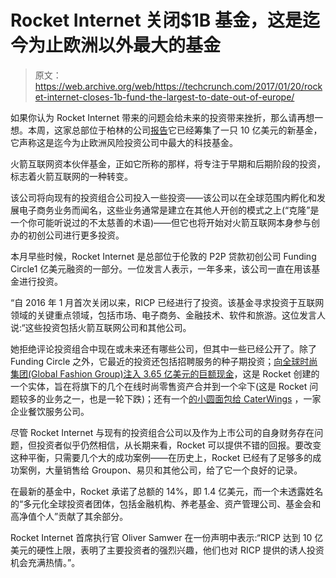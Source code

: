 # Rocket Internet 关闭$1B 基金，这是迄今为止欧洲以外最大的基金 

> 原文：<https://web.archive.org/web/https://techcrunch.com/2017/01/20/rocket-internet-closes-1b-fund-the-largest-to-date-out-of-europe/>

如果你认为 Rocket Internet 带来的问题会给未来的投资带来挫折，那么请再想一想。本周，这家总部位于柏林的公司[报告](https://web.archive.org/web/20230126232953/http://rocketinternet.pr.co/141832-rocket-internet-capital-partners-fund-announces-final-closing-with-usd-1-0-billion-in-commitm)它已经筹集了一只 10 亿美元的新基金，它声称这是迄今为止欧洲风险投资公司中最大的科技基金。

火箭互联网资本伙伴基金，正如它所称的那样，将专注于早期和后期阶段的投资，标志着火箭互联网的一种转变。

该公司将向现有的投资组合公司投入一些投资——该公司以在全球范围内孵化和发展电子商务业务而闻名，这些业务通常是建立在其他人开创的模式之上(“克隆”是一个你可能听说过的不太慈善的术语)——但它也将开始对火箭互联网本身参与创办的初创公司进行更多投资。

本月早些时候，Rocket Internet 是总部位于伦敦的 P2P 贷款初创公司 Funding Circle1 亿美元融资的一部分。一位发言人表示，一年多来，该公司一直在用该基金进行投资。

“自 2016 年 1 月首次关闭以来，RICP 已经进行了投资。该基金寻求投资于互联网领域的关键重点领域，包括市场、电子商务、金融技术、软件和旅游。这位发言人说:“这些投资包括火箭互联网公司和其他公司。

她拒绝评论投资组合中现在或未来还有哪些公司，但其中一些已经公开了。除了 Funding Circle 之外，它最近的投资还包括招聘服务的种子期投资；[向全球时尚集团(Global Fashion Group)注入 3.65 亿美元的巨额现金](https://web.archive.org/web/20230126232953/https://techcrunch.com/2016/07/22/rocket-internets-gfg-closes-330m-down-round-as-external-investors-shy-away/)，这是 Rocket 创建的一个实体，旨在将旗下的几个在线时尚零售资产合并到一个伞下(这是 Rocket 问题较多的业务之一，也是一轮下跌)；还有一个[的小圆面包给 CaterWings](https://web.archive.org/web/20230126232953/https://www.crunchbase.com/organization/caterwings#/entity) ，一家企业餐饮服务公司。

尽管 Rocket Internet 与现有的投资组合公司以及作为上市公司的自身财务存在问题，但投资者似乎仍然相信，从长期来看，Rocket 可以提供不错的回报。要改变这种平衡，只需要几个大的成功案例——在历史上，Rocket 已经有了足够多的成功案例，大量销售给 Groupon、易贝和其他公司，给了它一个良好的记录。

在最新的基金中，Rocket 承诺了总额的 14%，即 1.4 亿美元，而一个未透露姓名的“多元化全球投资者团体，包括金融机构、养老基金、资产管理公司、基金会和高净值个人”贡献了其余部分。

Rocket Internet 首席执行官 Oliver Samwer 在一份声明中表示:“RICP 达到 10 亿美元的硬性上限，表明了主要投资者的强烈兴趣，他们也对 RICP 提供的诱人投资机会充满热情。”。